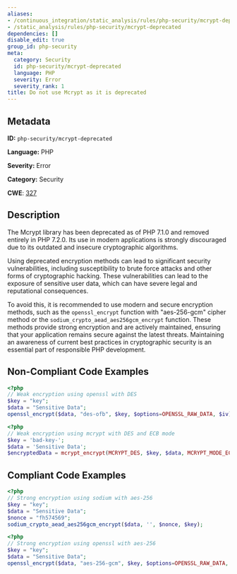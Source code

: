 ```yaml
---
aliases:
- /continuous_integration/static_analysis/rules/php-security/mcrypt-deprecated
- /static_analysis/rules/php-security/mcrypt-deprecated
dependencies: []
disable_edit: true
group_id: php-security
meta:
  category: Security
  id: php-security/mcrypt-deprecated
  language: PHP
  severity: Error
  severity_rank: 1
title: Do not use Mcrypt as it is deprecated
---
```

<!--  SOURCED FROM https://github.com/DataDog/datadog-static-analyzer-rule-docs -->


## Metadata
**ID:** `php-security/mcrypt-deprecated`

**Language:** PHP

**Severity:** Error

**Category:** Security

**CWE**: [327](https://cwe.mitre.org/data/definitions/327.html)

## Description
The Mcrypt library has been deprecated as of PHP 7.1.0 and removed entirely in PHP 7.2.0. Its use in modern applications is strongly discouraged due to its outdated and insecure cryptographic algorithms.

Using deprecated encryption methods can lead to significant security vulnerabilities, including susceptibility to brute force attacks and other forms of cryptographic hacking. These vulnerabilities can lead to the exposure of sensitive user data, which can have severe legal and reputational consequences.

To avoid this, it is recommended to use modern and secure encryption methods, such as the `openssl_encrypt` function with "aes-256-gcm" cipher method or the `sodium_crypto_aead_aes256gcm_encrypt` function. These methods provide strong encryption and are actively maintained, ensuring that your application remains secure against the latest threats. Maintaining an awareness of current best practices in cryptographic security is an essential part of responsible PHP development.

## Non-Compliant Code Examples
```php
<?php
// Weak encryption using openssl with DES
$key = "key";
$data = "Sensitive Data";
openssl_encrypt($data, "des-ofb", $key, $options=OPENSSL_RAW_DATA, $iv); // Noncompliant
```

```php
<?php
// Weak encryption using mcrypt with DES and ECB mode
$key = 'bad-key-';
$data = 'Sensitive Data';
$encryptedData = mcrypt_encrypt(MCRYPT_DES, $key, $data, MCRYPT_MODE_ECB);
```

## Compliant Code Examples
```php
<?php
// Strong encryption using sodium with aes-256
$key = "key";
$data = "Sensitive Data";
$nonce = "fh574569";
sodium_crypto_aead_aes256gcm_encrypt($data, '', $nonce, $key);
```

```php
<?php
// Strong encryption using openssl with aes-256
$key = "key";
$data = "Sensitive Data";
openssl_encrypt($data, "aes-256-gcm", $key, $options=OPENSSL_RAW_DATA, $iv);
```
